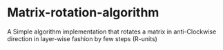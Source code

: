 # Matrix-rotation-algorithm
A Simple algorithm implementation that rotates a matrix in anti-Clockwise direction in layer-wise fashion by few steps (R-units)

